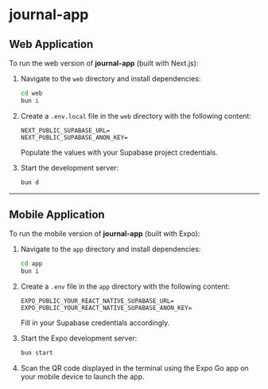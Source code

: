 # journal-app

## Web Application

To run the web version of **journal-app** (built with Next.js):

1. Navigate to the `web` directory and install dependencies:

   ```sh
   cd web
   bun i
   ```

2. Create a `.env.local` file in the `web` directory with the following content:

   ```
   NEXT_PUBLIC_SUPABASE_URL=
   NEXT_PUBLIC_SUPABASE_ANON_KEY=
   ```

   Populate the values with your Supabase project credentials.

3. Start the development server:

   ```sh
   bun d
   ```

---

## Mobile Application

To run the mobile version of **journal-app** (built with Expo):

1. Navigate to the `app` directory and install dependencies:

   ```sh
   cd app
   bun i
   ```

2. Create a `.env` file in the `app` directory with the following content:

   ```
   EXPO_PUBLIC_YOUR_REACT_NATIVE_SUPABASE_URL=
   EXPO_PUBLIC_YOUR_REACT_NATIVE_SUPABASE_ANON_KEY=
   ```

   Fill in your Supabase credentials accordingly.

3. Start the Expo development server:

   ```sh
   bun start
   ```

4. Scan the QR code displayed in the terminal using the Expo Go app on your mobile device to launch the app.
